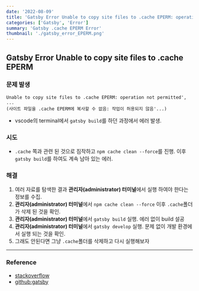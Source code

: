 ```yaml
---
date: '2022-08-09'
title: 'Gatsby Error Unable to copy site files to .cache EPERM: operation not permitted'
categories: ['Gatsby', 'Error']
summary: 'Gatsby .cache EPERM Error'
thumbnail: './gatsby_error_EPERM.png'
---
```


## Gatsby Error Unable to copy site files to .cache EPERM

### 문제 발생

```
Unable to copy site files to .cache EPERM: operation not permitted', ...
(사이트 파일을 .cache EPERM에 복사할 수 없음: 작업이 허용되지 않음'...)
```

- vscode의 terminal에서 `gatsby build`를 하던 과정에서 에러 발생.

### 시도

- `.cache` 쪽과 관련 된 것으로 짐작하고 `npm cache clean --force`를 진행. 이후 `gatsby build`를 하여도 계속 남아 있는 에러.

### 해결

1. 여러 자료를 탐색한 결과 **관리자(administrator) 터미널**에서 실행 하여야 한다는 정보를 수집.
2. **관리자(administrator) 터미널**에서 `npm cache clean --force` 이후 `.cache`폴더가 삭제 된 것을 확인.
3. **관리자(administrator) 터미널**에서 `gatsby build` 실행. 에러 없이 build 설공
4. **관리자(administrator) 터미널**에서 `gatsby develop` 실행. 문제 없이 개발 환경에서 실행 되는 것을 확인.
5. 그래도 안된다면 그냥 `.cache`폴더를 삭제하고 다시 실행해보자

---

### Reference

- [stackoverflow](https://stackoverflow.com/questions/39293636/npm-err-error-eperm-operation-not-permitted-rename)
- [github:gatsby](https://github.com/gatsbyjs/gatsby/issues/16353)
